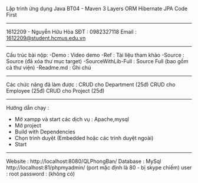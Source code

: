 ﻿
Lập trình ứng dụng Java
BT04 - Maven 3 Layers ORM Hibernate JPA Code First

---------------------------------------------------

1612209 - Nguyễn Hữu Hòa
SĐT	: 0982327118
Email	: 1612209@student.hcmus.edu.vn

---------------------------------------------------

Cấu trúc bài nộp:
-Demo			: Video demo
-Ref			: Tài liệu tham khảo
-Source			: Source (đã xóa thư mục target)
-SourceWithLib-Full	: Source Full (bao gồm cả thư viện)
-Readme.md		: Ghi chú

---------------------------------------------------

Các chức năng đã làm được :
CRUD cho Department (25đ)
CRUD cho Employee (25đ)
CRUD cho Project (25đ)

---------------------------------------------------

Hướng dẫn chạy :
- Mở xampp và start các dịch vụ : Apache,mysql
- Mở project
- Build with Dependencies
- Chọn trình duyệt (Embedded hoặc các trình duyệt ngoài)
- Start

---------------------------------------------------

Website		: http://localhost:8080/QLPhongBan/
Database	: MySql
		  http://localhost:81/phpmyadmin/ (port mặc định là 80 - bị skype chiếm)
user		: root
password	: (không có)

